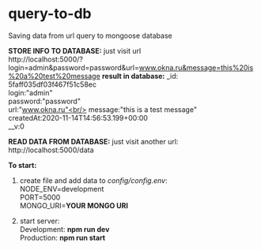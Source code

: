 # query-to-db
Saving data from url query to mongoose database

**STORE INFO TO DATABASE:** just visit url <br>
http://localhost:5000/?login=admin&password=password&url=www.okna.ru&message=this%20is%20a%20test%20message
**result in database:**
  _id: 5faff035df03f467f51c58ec<br/>
  login:"admin"<br/>
  password:"password"<br/>
  url:"www.okna.ru"<br/>
  message:"this is a test message"<br/>
  createdAt:2020-11-14T14:56:53.199+00:00<br/>
  __v:0<br/>
  
**READ DATA FROM DATABASE:** just visit another url: <br>
http://localhost:5000/data

**To start:**<br/>
1) create file and add data to *config/config.env*:<br/>
  NODE_ENV=development<br/>
  PORT=5000<br/>
  MONGO_URI=**YOUR MONGO URI**<br/>

2) start server:<br/>
  Development: **npm run dev**<br/>
  Production: **npm run start**
